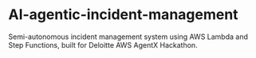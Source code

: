 # AI-agentic-incident-management
Semi-autonomous incident management system using AWS Lambda and Step Functions, built for Deloitte AWS AgentX Hackathon.
